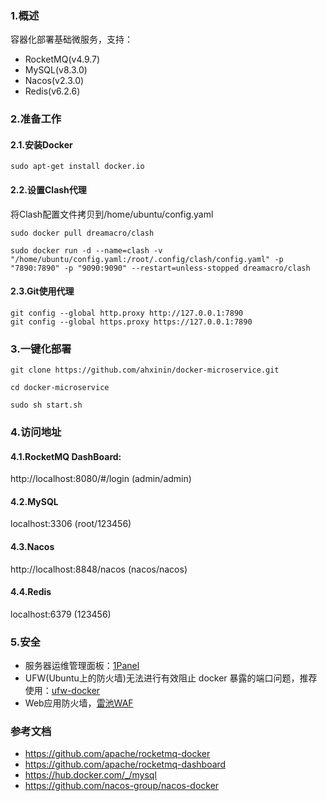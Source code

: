 ### 1.概述
容器化部署基础微服务，支持：
- RocketMQ(v4.9.7)
- MySQL(v8.3.0)
- Nacos(v2.3.0)
- Redis(v6.2.6)

### 2.准备工作
#### 2.1.安装Docker
```
sudo apt-get install docker.io
```

#### 2.2.设置Clash代理
将Clash配置文件拷贝到/home/ubuntu/config.yaml
```
sudo docker pull dreamacro/clash

sudo docker run -d --name=clash -v "/home/ubuntu/config.yaml:/root/.config/clash/config.yaml" -p "7890:7890" -p "9090:9090" --restart=unless-stopped dreamacro/clash
```
#### 2.3.Git使用代理
```
git config --global http.proxy http://127.0.0.1:7890
git config --global https.proxy https://127.0.0.1:7890
```

### 3.一键化部署
```
git clone https://github.com/ahxinin/docker-microservice.git

cd docker-microservice

sudo sh start.sh
```

### 4.访问地址
#### 4.1.RocketMQ DashBoard: 
http://localhost:8080/#/login  (admin/admin)
#### 4.2.MySQL
localhost:3306  (root/123456)
#### 4.3.Nacos
http://localhost:8848/nacos  (nacos/nacos) 
#### 4.4.Redis
localhost:6379 (123456)

### 5.安全
- 服务器运维管理面板：[1Panel](https://1panel.cn/)
- UFW(Ubuntu上的防火墙)无法进行有效阻止 docker 暴露的端口问题，推荐使用：[ufw-docker](https://github.com/chaifeng/ufw-docker)
- Web应用防火墙，[雷池WAF](https://waf-ce.chaitin.cn/docs/)

### 参考文档
- https://github.com/apache/rocketmq-docker
- https://github.com/apache/rocketmq-dashboard
- https://hub.docker.com/_/mysql
- https://github.com/nacos-group/nacos-docker
